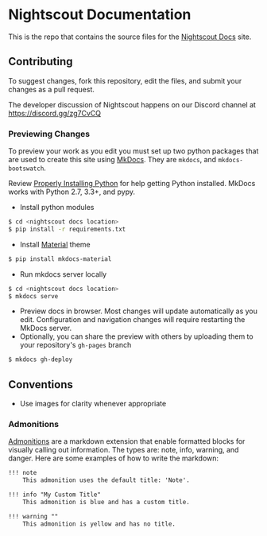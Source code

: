 # Nightscout Documentation

This is the repo that contains the source files for the [Nightscout Docs](https://nightscout.github.io/) site.

## Contributing

To suggest changes, fork this repository, edit the files, and submit your changes as a pull request.

The developer discussion of Nightscout happens on our Discord channel at https://discord.gg/zg7CvCQ

### Previewing Changes
To preview your work as you edit you must set up two python packages that are used to create this site using [MkDocs](http://www.mkdocs.org/). They are `mkdocs`, and `mkdocs-bootswatch`.

Review [Properly Installing Python](http://docs.python-guide.org/en/latest/starting/installation/) for help getting Python installed. MkDocs works with Python 2.7, 3.3+, and pypy.

* Install python modules

```bash
$ cd <nightscout docs location>
$ pip install -r requirements.txt
```

* Install [Material](https://squidfunk.github.io/mkdocs-material/) theme

```bash
$ pip install mkdocs-material
```

* Run mkdocs server locally

```bash
$ cd <nightscout docs location>
$ mkdocs serve
```

* Preview docs in browser. Most changes will update automatically as you edit. Configuration and navigation changes will require restarting the MkDocs server.
* Optionally, you can share the preview with others by uploading them to your repository's `gh-pages` branch
```bash
$ mkdocs gh-deploy
```

## Conventions

* Use images for clarity whenever appropriate

### Admonitions
[Admonitions](https://python-markdown.github.io/extensions/admonition/) are a markdown extension that enable formatted blocks for visually calling out information. The types are: note, info, warning, and danger. Here are some examples of how to write the markdown:

```markdown
!!! note
    This admonition uses the default title: 'Note'.

!!! info "My Custom Title"
    This admonition is blue and has a custom title.

!!! warning ""
    This admonition is yellow and has no title.
```
